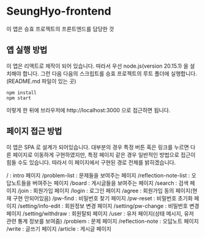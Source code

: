 # SeungHyo-frontend

이 앱은 승효 프로젝트의 프론트엔드를 담당한 것

## 앱 실행 방법

이 앱은 리액트로 제작이 되어 있습니다. 따라서 우선 node.js(version 20.15.1) 을 설치해야 합니다.
그런 다음 다음의 스크립트를 승효 프로젝트의 루트 폴더에 실행합니다.(README.md 파일이 있는 곳)

```
npm install
npm start
```

이렇게 한 뒤에 브라우저에 http://localhost:3000 으로 접근하면 됩니다.

## 페이지 접근 방법

이 앱은 SPA 로 설계가 되어있습니다. 대부분의 경우 특정 버튼 혹은 링크를 누르면 다른 페이지로 이동하게 구현하였지만, 특정 페이지 같은 경우 일반적인 방법으로 접근이 힘들 수도 있습니다. 따라서 이 페이지에서 구현된 경로 전체를 밝히겠습니다.

/ : intro 페이지
/problem-list : 문제들을 보여주는 페이지
/reflection-note-list : 오답노트들을 버여주는 페이지
/board : 게시글들을 보여주는 페이지
/search : 검색 페이지
/join : 회원가입 페이지
/login : 로그인 페이지
/agree : 회원가입 동의 페이지(현재 구현 안되어있음)
/pw-find : 비밀번호 찾기 페이지
/pw-reset : 비밀번호 초기화 페이지
/setting/info-edit : 회원정보 변경 페이지
/setting/pw-change : 비밀번호 변경 페이지
/setting/withdraw : 회원탈퇴 페이지
/user : 유저 페이지(상태 메시지, 유저 관련 통계 정보를 보여줌)
/problem : 문제 페이지
/reflection-note : 오답노트 페이지
/write : 글쓰기 페이지
/article : 게시글 페이지
